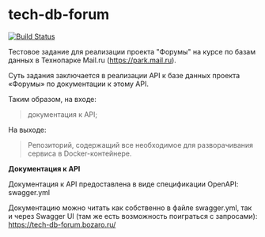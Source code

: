 # tech-db-forum

[![Build Status](https://travis-ci.org/farir1408/go_tp_db.svg?branch=dev)](https://travis-ci.org/farir1408/go_tp_db)

Тестовое задание для реализации проекта "Форумы" на курсе по базам данных в Технопарке Mail.ru (https://park.mail.ru).

Суть задания заключается в реализации API к базе данных проекта «Форумы» по документации к этому API.

Таким образом, на входе:

> документация к API;

На выходе:

> Репозиторий, содержащий все необходимое для разворачивания сервиса в Docker-контейнере.

**Документация к API**

Документация к API предоставлена в виде спецификации OpenAPI: swagger.yml

Документацию можно читать как собственно в файле swagger.yml, так и через Swagger UI (там же есть возможность поиграться с запросами): https://tech-db-forum.bozaro.ru/